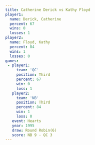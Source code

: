```yaml
---
title: Catherine Derick vs Kathy Floyd
player1:                 
  name: Derick, Catherine
  percent: 67            
  wins: 0                
  losses: 1              
player2:                 
  name: Floyd, Kathy     
  percent: 84            
  wins: 1                
  losses: 0              
games:
 - player1:         
     team: 'QC'     
     position: Third
     percent: 67    
     win: 0         
     loss: 1        
   player2:         
     team: 'NB'     
     position: Third
     percent: 84    
     win: 1         
     loss: 0        
   event: Hearts       
   year: 1995          
   draw: Round Robin(6)
   score: NB 9 - QC 3  
---
```

